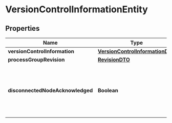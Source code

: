 

# VersionControlInformationEntity

## Properties

Name | Type | Description | Notes
------------ | ------------- | ------------- | -------------
**versionControlInformation** | [**VersionControlInformationDTO**](VersionControlInformationDTO.md) |  |  [optional]
**processGroupRevision** | [**RevisionDTO**](RevisionDTO.md) |  |  [optional]
**disconnectedNodeAcknowledged** | **Boolean** | Acknowledges that this node is disconnected to allow for mutable requests to proceed. |  [optional]



